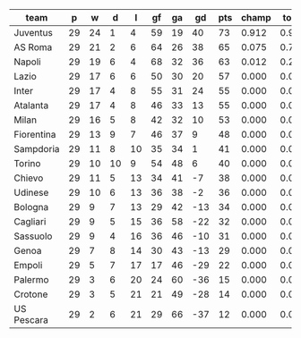|    team    | p  | w  | d  | l  | gf | ga | gd  | pts | champ | top2  | top3  | top4  |  5-7  | bot4  | bot3  | bot2  |
|------------|----|----|----|----|----|----|-----|-----|-------|-------|-------|-------|-------|-------|-------|-------|
| Juventus   | 29 | 24 |  1 |  4 | 59 | 19 |  40 |  73 | 0.912 | 0.993 | 1.000 | 1.000 | 0.000 | 0.000 | 0.000 | 0.000|
| AS Roma    | 29 | 21 |  2 |  6 | 64 | 26 |  38 |  65 | 0.075 | 0.755 | 0.964 | 0.993 | 0.007 | 0.000 | 0.000 | 0.000|
| Napoli     | 29 | 19 |  6 |  4 | 68 | 32 |  36 |  63 | 0.012 | 0.227 | 0.812 | 0.946 | 0.054 | 0.000 | 0.000 | 0.000|
| Lazio      | 29 | 17 |  6 |  6 | 50 | 30 |  20 |  57 | 0.000 | 0.018 | 0.136 | 0.520 | 0.464 | 0.000 | 0.000 | 0.000|
| Inter      | 29 | 17 |  4 |  8 | 55 | 31 |  24 |  55 | 0.000 | 0.004 | 0.049 | 0.254 | 0.690 | 0.000 | 0.000 | 0.000|
| Atalanta   | 29 | 17 |  4 |  8 | 46 | 33 |  13 |  55 | 0.000 | 0.003 | 0.029 | 0.185 | 0.745 | 0.000 | 0.000 | 0.000|
| Milan      | 29 | 16 |  5 |  8 | 42 | 32 |  10 |  53 | 0.000 | 0.001 | 0.011 | 0.096 | 0.766 | 0.000 | 0.000 | 0.000|
| Fiorentina | 29 | 13 |  9 |  7 | 46 | 37 |   9 |  48 | 0.000 | 0.000 | 0.000 | 0.007 | 0.263 | 0.000 | 0.000 | 0.000|
| Sampdoria  | 29 | 11 |  8 | 10 | 35 | 34 |   1 |  41 | 0.000 | 0.000 | 0.000 | 0.000 | 0.003 | 0.000 | 0.000 | 0.000|
| Torino     | 29 | 10 | 10 |  9 | 54 | 48 |   6 |  40 | 0.000 | 0.000 | 0.000 | 0.000 | 0.008 | 0.000 | 0.000 | 0.000|
| Chievo     | 29 | 11 |  5 | 13 | 34 | 41 |  -7 |  38 | 0.000 | 0.000 | 0.000 | 0.000 | 0.000 | 0.000 | 0.000 | 0.000|
| Udinese    | 29 | 10 |  6 | 13 | 36 | 38 |  -2 |  36 | 0.000 | 0.000 | 0.000 | 0.000 | 0.000 | 0.000 | 0.000 | 0.000|
| Bologna    | 29 |  9 |  7 | 13 | 29 | 42 | -13 |  34 | 0.000 | 0.000 | 0.000 | 0.000 | 0.000 | 0.003 | 0.000 | 0.000|
| Cagliari   | 29 |  9 |  5 | 15 | 36 | 58 | -22 |  32 | 0.000 | 0.000 | 0.000 | 0.000 | 0.000 | 0.011 | 0.000 | 0.000|
| Sassuolo   | 29 |  9 |  4 | 16 | 36 | 46 | -10 |  31 | 0.000 | 0.000 | 0.000 | 0.000 | 0.000 | 0.017 | 0.000 | 0.000|
| Genoa      | 29 |  7 |  8 | 14 | 30 | 43 | -13 |  29 | 0.000 | 0.000 | 0.000 | 0.000 | 0.000 | 0.057 | 0.002 | 0.000|
| Empoli     | 29 |  5 |  7 | 17 | 17 | 46 | -29 |  22 | 0.000 | 0.000 | 0.000 | 0.000 | 0.000 | 0.915 | 0.161 | 0.028|
| Palermo    | 29 |  3 |  6 | 20 | 24 | 60 | -36 |  15 | 0.000 | 0.000 | 0.000 | 0.000 | 0.000 | 0.997 | 0.894 | 0.448|
| Crotone    | 29 |  3 |  5 | 21 | 21 | 49 | -28 |  14 | 0.000 | 0.000 | 0.000 | 0.000 | 0.000 | 1.000 | 0.967 | 0.720|
| US Pescara | 29 |  2 |  6 | 21 | 29 | 66 | -37 |  12 | 0.000 | 0.000 | 0.000 | 0.000 | 0.000 | 1.000 | 0.976 | 0.804|
